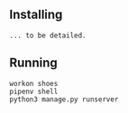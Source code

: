 ## Installing

    ... to be detailed.

## Running

    workon shoes
    pipenv shell
    python3 manage.py runserver